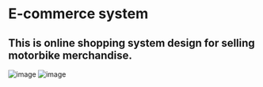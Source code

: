 <h1> E-commerce system</h1>
<h2>This is online shopping system design for selling motorbike merchandise.</h2>

![image](https://user-images.githubusercontent.com/62049921/123546500-5e75b680-d78f-11eb-98a2-42ab03581726.png)
![image](https://user-images.githubusercontent.com/62049921/123546506-646b9780-d78f-11eb-8f87-77c97d12c481.png)

